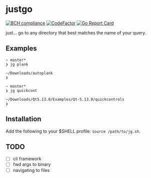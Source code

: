 # justgo
[![BCH compliance](https://bettercodehub.com/edge/badge/mattlemmone/justgo?branch=master)](https://bettercodehub.com/)
[![CodeFactor](https://www.codefactor.io/repository/github/mattlemmone/justgo/badge)](https://www.codefactor.io/repository/github/mattlemmone/justgo)
[![Go Report Card](https://goreportcard.com/badge/github.com/mattlemmone/justgo)](https://goreportcard.com/report/github.com/mattlemmone/justgo)

just... go to any directory that best matches the name of your query.

## Examples
```
~ master*
❯ jg plank

~/Downloads/autoplank 
❯
```

```
~ master*
❯ jg quickcont

~/Downloads/Qt5.13.0/Examples/Qt-5.13.0/quickcontrols
❯ 
```

## Installation
Add the following to your $SHELL profile: `source /path/to/jg.sh`.

## TODO
- [ ] cli framework
- [ ] fwd args to binary
- [ ] navigating to files
